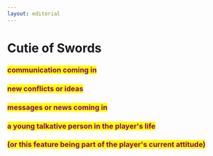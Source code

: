 ```yaml
---
layout: editorial
---
```


# Cutie of Swords



### <mark style="color:purple;">communication coming in</mark>

### <mark style="color:purple;">new conflicts or ideas</mark>&#x20;

### <mark style="color:purple;">messages or news coming in</mark>&#x20;

### <mark style="color:purple;">a young talkative person in the player's life</mark>&#x20;

### <mark style="color:purple;">(or this feature being part of the player's current attitude)</mark>



